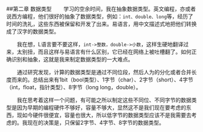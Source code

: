 ##第二章	数据类型
　　学习的空余时间，我在抽象数据类型。英文编程，亦或者说西方编程，他们很好的抽象了数据类型，例如：`int、double、long`等，经历了时间的洗礼，这些东西被保留和开发了出来。易语言，用中文描述式地把他们转换成了汉字的数据类型。

　　我在想，L语言要不要这样，`int->整数，double->小数`，这样生硬地翻译过来，太别扭，而且这样与易语言有什么区别，它已经在网络上被吐槽翻了。如何正确识别和抽象，这就是我来制定数据类型的一大难点。

　　通过研究发现，计算的数据类型是通过不同位段，然后人为的分化或者合并长度而来的。总结出来有1bit（bool类型）、1字节（char）、2字节（short）、4字节（int，float，指针类型）、8字节（long long，double）。

　　我在思考着这样一个问题，有可能之所以制定这些不同位、不同字节的数据类型是因为早期的编程硬件不够好，容量不够大，显然这不是我们现在要考虑的东西，现如今硬件很便宜，容量也很大，所以低字节的数据类型应该不是我需要去考虑的。我现在的决策是，只保留2字节、4字节、8字节的数据类型。
